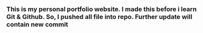 ### This is my personal portfolio website. I made this before i learn Git & Github. So, I pushed all file into repo. Further update will contain new commit
